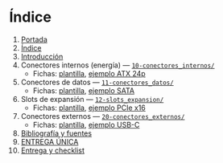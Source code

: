 # Índice

1. [Portada](00-portada.md)  
2. [Índice](01-indice.md)  
3. [Introducción](02-introduccion.md)  
4. Conectores internos (energía) — [`10-conectores_internos/`](10-conectores_internos/README.md)  
   - Fichas: [plantilla](10-conectores_internos/fichas/06_Molex.md), [ejemplo ATX 24p](10-conectores_internos/fichas/01_atx_24p.md)
5. Conectores de datos — [`11-conectores_datos/`](11-conectores_datos/README.md)  
   - Fichas: [plantilla](11-conectores_datos/fichas/plantilla_ficha.md), [ejemplo SATA](11-conectores_datos/fichas/ejemplo_sata.md)
6. Slots de expansión — [`12-slots_expansion/`](12-slots_expansion/README.md)  
   - Fichas: [plantilla](12-slots_expansion/fichas/plantilla_ficha.md), [ejemplo PCIe x16](12-slots_expansion/fichas/ejemplo_pcie_x16.md)
7. Conectores externos — [`20-conectores_externos/`](20-conectores_externos/README.md)  
   - Fichas: [plantilla](20-conectores_externos/fichas/plantilla_ficha.md), [ejemplo USB-C](20-conectores_externos/fichas/ejemplo_usb_c.md)
8. [Bibliografía y fuentes](30-bibliografia.md)  
9. [ENTREGA ÚNICA](90-ENTREGA_UNICA.md)  
10. [Entrega y checklist](99-entrega_y_checklist.md)

